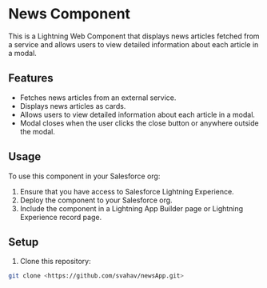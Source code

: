 # News Component

This is a Lightning Web Component that displays news articles fetched from a service and allows users to view detailed information about each article in a modal.

## Features

- Fetches news articles from an external service.
- Displays news articles as cards.
- Allows users to view detailed information about each article in a modal.
- Modal closes when the user clicks the close button or anywhere outside the modal.

## Usage

To use this component in your Salesforce org:

1. Ensure that you have access to Salesforce Lightning Experience.
2. Deploy the component to your Salesforce org.
3. Include the component in a Lightning App Builder page or Lightning Experience record page.

## Setup

1. Clone this repository:

```bash
git clone <https://github.com/svahav/newsApp.git>
